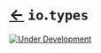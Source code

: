 # [←](../readme.md) `io`.`types`

[![Under Development](https://img.shields.io/badge/under--development-yellow.svg)](https://github.com/Super-ZIG/io/issues)